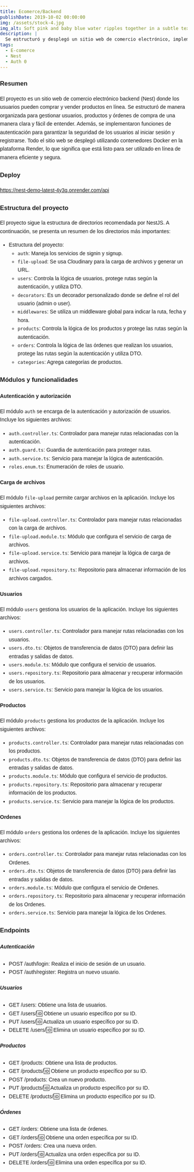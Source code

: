 ```yaml
---
title: Ecomerce/Backend
publishDate: 2019-10-02 00:00:00
img: /assets/stock-4.jpg
img_alt: Soft pink and baby blue water ripples together in a subtle texture.
description: |
  Se estructuró y desplegó un sitio web de comercio electrónico, implementando funciones de autenticación, utilizando contenedores Docker y desplegándolo en la plataforma Render.
tags:
  - E-comerce
  - Nest
  - Auth 0
---
```


### Resumen
El proyecto es un sitio web de comercio electrónico backend (Nest) donde los usuarios pueden comprar y vender productos en línea. Se estructuró de manera organizada para gestionar usuarios, productos y órdenes de compra de una manera clara y fácil de entender. Además, se implementaron funciones de autenticación para garantizar la seguridad de los usuarios al iniciar sesión y registrarse. Todo el sitio web se desplegó utilizando contenedores Docker en la plataforma Render, lo que significa que está listo para ser utilizado en línea de manera eficiente y segura.

### Deploy

https://nest-demo-latest-4y3q.onrender.com/api

### Estructura del proyecto

El proyecto sigue la estructura de directorios recomendada por NestJS. A continuación, se presenta un resumen de los directorios más importantes:

- Estructura del proyecto:
  - `auth`: Maneja los servicios de signin y signup.
  - `file-upload`: Se usa Cloudinary para la carga de archivos y generar un URL.
  - `users`: Controla la lógica de usuarios, protege rutas según la autenticación, y utiliza DTO.
  - `decorators`: Es un decorador personalizado donde se define el rol del usuario (admin o user).
  - `middlewares`: Se utiliza un middleware global para indicar la ruta, fecha y hora.
  - `products`: Controla la lógica de los productos y protege las rutas según la autenticación.
  - `orders`: Controla la lógica de las órdenes que realizan los usuarios, protege las rutas según la autenticación y utiliza DTO.
  - `categories`: Agrega categorías de productos.
 

### Módulos y funcionalidades

#### Autenticación y autorización

El módulo `auth` se encarga de la autenticación y autorización de usuarios. Incluye los siguientes archivos:

- `auth.controller.ts`: Controlador para manejar rutas relacionadas con la autenticación.
- `auth.guard.ts`: Guardia de autenticación para proteger rutas.
- `auth.service.ts`: Servicio para manejar la lógica de autenticación.
- `roles.enum.ts`: Enumeración de roles de usuario.

#### Carga de archivos

El módulo `file-upload` permite cargar archivos en la aplicación. Incluye los siguientes archivos:

- `file-upload.controller.ts`: Controlador para manejar rutas relacionadas con la carga de archivos.
- `file-upload.module.ts`: Módulo que configura el servicio de carga de archivos.
- `file-upload.service.ts`: Servicio para manejar la lógica de carga de archivos.
- `file-upload.repository.ts`: Repositorio para almacenar información de los archivos cargados.

#### Usuarios

El módulo `users` gestiona los usuarios de la aplicación. Incluye los siguientes archivos:

- `users.controller.ts`: Controlador para manejar rutas relacionadas con los usuarios.
- `users.dto.ts`: Objetos de transferencia de datos (DTO) para definir las entradas y salidas de datos.
- `users.module.ts`: Módulo que configura el servicio de usuarios.
- `users.repository.ts`: Repositorio para almacenar y recuperar información de los usuarios.
- `users.service.ts`: Servicio para manejar la lógica de los usuarios.

#### Productos

El módulo `products` gestiona los productos de la aplicación. Incluye los siguientes archivos:

- `products.controller.ts`: Controlador para manejar rutas relacionadas con los productos.
- `products.dto.ts`: Objetos de transferencia de datos (DTO) para definir las entradas y salidas de datos.
- `products.module.ts`: Módulo que configura el servicio de productos.
- `products.repository.ts`: Repositorio para almacenar y recuperar información de los productos.
- `products.service.ts`: Servicio para manejar la lógica de los productos.

#### Ordenes

El módulo `orders` gestiona los ordenes de la aplicación. Incluye los siguientes archivos:

- `orders.controller.ts`: Controlador para manejar rutas relacionadas con los Ordenes.
- `orders.dto.ts`: Objetos de transferencia de datos (DTO) para definir las entradas y salidas de datos.
- `orders.module.ts`: Módulo que configura el servicio de Ordenes.
- `orders.repository.ts`: Repositorio para almacenar y recuperar información de los Ordenes.
- `orders.service.ts`: Servicio para manejar la lógica de los Ordenes.


### Endpoints

##### Autenticación

- POST /auth/login: Realiza el inicio de sesión de un usuario.
- POST /auth/register: Registra un nuevo usuario.

##### Usuarios

- GET /users: Obtiene una lista de usuarios.
- GET /users/:id: Obtiene un usuario específico por su ID.
- PUT /users/:id: Actualiza un usuario específico por su ID.
- DELETE /users/:id: Elimina un usuario específico por su ID.

##### Productos

- GET /products: Obtiene una lista de productos.
- GET /products/:id: Obtiene un producto específico por su ID.
- POST /products: Crea un nuevo producto.
- PUT /products/:id: Actualiza un producto específico por su ID.
- DELETE /products/:id: Elimina un producto específico por su ID.

##### Órdenes

- GET /orders: Obtiene una lista de órdenes.
- GET /orders/:id: Obtiene una orden específica por su ID.
- POST /orders: Crea una nueva orden.
- PUT /orders/:id: Actualiza una orden específica por su ID.
- DELETE /orders/:id: Elimina una orden específica por su ID.


<style>
  body {
    font-family: Arial, sans-serif;
    margin: 0;
    padding: 0;
    line-height: 1.6;
    background-color: transparent;
   
  }

  .content {
    max-width: 800px;
    margin: 20px auto;
    padding: 20px;
    background: transparent;
    border-radius: 10px;
    box-shadow: 0 0 10px rgba(0, 0, 0, 0.1);
  }

   

  @media (max-width: 600px) {
    .content {
      margin: 10px;
      padding: 15px;
    }

    h2 {
      font-size: 1.5rem;
    }

    h3 {
      font-size: 1.25rem;
    }

    p {
      font-size: 1rem;
    }

    .video-container {
      padding-bottom: 75%; /* 4:3 ratio */
    }
  }

  @media (max-width: 320px) {
    h2 {
      font-size: 1.25rem;
    }

    h3 {
      font-size: 1rem;
    }

    p {
      font-size: 0.875rem;
    }
  }
</style>
